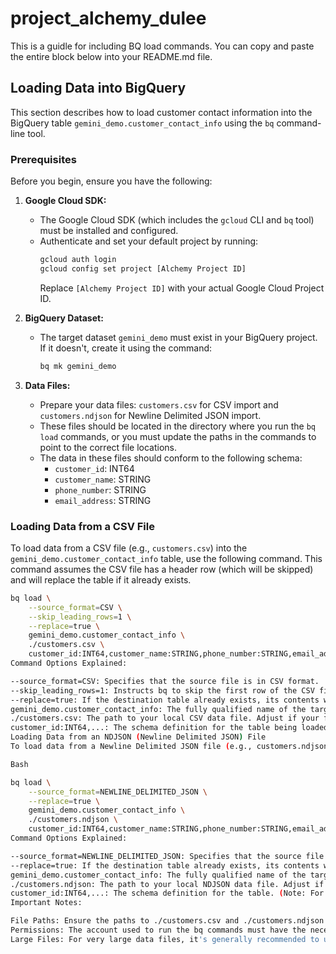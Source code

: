 # project_alchemy_dulee

This is a guidle for including BQ load commands.
You can copy and paste the entire block below into your README.md file.


## Loading Data into BigQuery

This section describes how to load customer contact information into the BigQuery table `gemini_demo.customer_contact_info` using the `bq` command-line tool.

### Prerequisites

Before you begin, ensure you have the following:

1.  **Google Cloud SDK:**
    * The Google Cloud SDK (which includes the `gcloud` CLI and `bq` tool) must be installed and configured.
    * Authenticate and set your default project by running:
        ```bash
        gcloud auth login
        gcloud config set project [Alchemy Project ID]
        ```
        Replace `[Alchemy Project ID]` with your actual Google Cloud Project ID.

2.  **BigQuery Dataset:**
    * The target dataset `gemini_demo` must exist in your BigQuery project. If it doesn't, create it using the command:
        ```bash
        bq mk gemini_demo
        ```

3.  **Data Files:**
    * Prepare your data files: `customers.csv` for CSV import and `customers.ndjson` for Newline Delimited JSON import.
    * These files should be located in the directory where you run the `bq load` commands, or you must update the paths in the commands to point to the correct file locations.
    * The data in these files should conform to the following schema:
        * `customer_id`: INT64
        * `customer_name`: STRING
        * `phone_number`: STRING
        * `email_address`: STRING

### Loading Data from a CSV File

To load data from a CSV file (e.g., `customers.csv`) into the `gemini_demo.customer_contact_info` table, use the following command. This command assumes the CSV file has a header row (which will be skipped) and will replace the table if it already exists.

```bash
bq load \
    --source_format=CSV \
    --skip_leading_rows=1 \
    --replace=true \
    gemini_demo.customer_contact_info \
    ./customers.csv \
    customer_id:INT64,customer_name:STRING,phone_number:STRING,email_address:STRING
Command Options Explained:

--source_format=CSV: Specifies that the source file is in CSV format.
--skip_leading_rows=1: Instructs bq to skip the first row of the CSV file (typically the header row).
--replace=true: If the destination table already exists, its contents will be overwritten. If the table does not exist, it will be created.
gemini_demo.customer_contact_info: The fully qualified name of the target BigQuery table (dataset.table).
./customers.csv: The path to your local CSV data file. Adjust if your file is located elsewhere.
customer_id:INT64,...: The schema definition for the table being loaded.
Loading Data from an NDJSON (Newline Delimited JSON) File
To load data from a Newline Delimited JSON file (e.g., customers.ndjson) into the gemini_demo.customer_contact_info table, use the command below. Each line in the customers.ndjson file should be a complete, valid JSON object. This command will replace the table if it already exists.

Bash

bq load \
    --source_format=NEWLINE_DELIMITED_JSON \
    --replace=true \
    gemini_demo.customer_contact_info \
    ./customers.ndjson \
    customer_id:INT64,customer_name:STRING,phone_number:STRING,email_address:STRING
Command Options Explained:

--source_format=NEWLINE_DELIMITED_JSON: Specifies that the source file is in Newline Delimited JSON format.
--replace=true: If the destination table already exists, its contents will be overwritten. If the table does not exist, it will be created.
gemini_demo.customer_contact_info: The fully qualified name of the target BigQuery table.
./customers.ndjson: The path to your local NDJSON data file. Adjust if your file is located elsewhere.
customer_id:INT64,...: The schema definition for the table. (Note: For NDJSON, you can also use --autodetect to let BigQuery infer the schema, but providing it explicitly is often more reliable.)
Important Notes:

File Paths: Ensure the paths to ./customers.csv and ./customers.ndjson in the commands correctly point to your data files.
Permissions: The account used to run the bq commands must have the necessary IAM permissions to create and load data into BigQuery tables in the specified project and dataset.
Large Files: For very large data files, it's generally recommended to upload them to Google Cloud Storage (GCS) first and then load them into BigQuery using the GCS URI (e.g., gs://your-bucket-name/your-file-name.csv).
